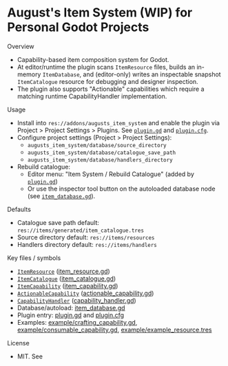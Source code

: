 # August's Item System (WIP) for Personal Godot Projects

Overview
- Capability-based item composition system for Godot.
- At editor/runtime the plugin scans `ItemResource` files, builds an in-memory `ItemDatabase`, and (editor-only) writes an inspectable snapshot `ItemCatalogue` resource for debugging and designer inspection.
- The plugin also supports "Actionable" capabilities which require a matching runtime CapabilityHandler implementation.

Usage
- Install into `res://addons/augusts_item_system` and enable the plugin via Project > Project Settings > Plugins. See [`plugin.gd`](plugin.gd) and [`plugin.cfg`](plugin.cfg).
- Configure project settings (Project > Project Settings):
  - `augusts_item_system/database/source_directory`
  - `augusts_item_system/database/catalogue_save_path`
  - `augusts_item_system/database/handlers_directory`
- Rebuild catalogue:
  - Editor menu: "Item System / Rebuild Catalogue" (added by [`plugin.gd`](plugin.gd))
  - Or use the inspector tool button on the autoloaded database node (see [`item_database.gd`](item_database.gd)).

Defaults
- Catalogue save path default: `res://items/generated/item_catalogue.tres`
- Source directory default: `res://items/resources`
- Handlers directory default: `res://items/handlers`

Key files / symbols
- [`ItemResource`](item_resource.gd) ([item_resource.gd](item_resource.gd))
- [`ItemCatalogue`](item_catalogue.gd) ([item_catalogue.gd](item_catalogue.gd))
- [`ItemCapability`](item_capability.gd) ([item_capability.gd](item_capability.gd))
- [`ActionableCapability`](actionable_capability.gd) ([actionable_capability.gd](actionable_capability.gd))
- [`CapabilityHandler`](capability_handler.gd) ([capability_handler.gd](capability_handler.gd))
- Database/autoload: [item_database.gd](item_database.gd)
- Plugin entry: [plugin.gd](plugin.gd) and [plugin.cfg](plugin.cfg)
- Examples: [example/crafting_capability.gd](example/crafting_capability.gd), [example/consumable_capability.gd](example/consumable_capability.gd), [example/example_resource.tres](example/example_resource.tres)

License
- MIT. See

